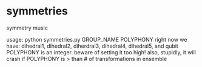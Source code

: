 # symmetries
symmetry music

usage: python symmetries.py GROUP_NAME POLYPHONY
right now we have: dihedral1, dihedral2, diherdral3, dihedral4, dihedral5, and qubit
POLYPHONY is an integer. beware of setting it too high!
also, stupidly, it will crash if POLYPHONY is > than # of transformations in ensemble
